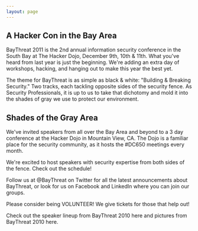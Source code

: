 ```yaml
---
layout: page
---
```


## A Hacker Con in the Bay Area

BayThreat 2011 is the 2nd annual information security conference in the South Bay at The Hacker Dojo, December 9th, 10th & 11th. What you've heard from last year is just the beginning. We're adding an extra day of workshops, hacking, and hanging out to make this year the best yet.

The theme for BayThreat is as simple as black & white: "Building & Breaking Security." Two tracks, each tackling opposite sides of the security fence. As Security Professionals, it is up to us to take that dichotomy and mold it into the shades of gray we use to protect our environment.

## Shades of the Gray Area

We've invited speakers from all over the Bay Area and beyond to a 3 day conference at the Hacker Dojo in Mountain View, CA. The Dojo is a familiar place for the security community, as it hosts the #DC650 meetings every month.

We're excited to host speakers with security expertise from both sides of the fence. Check out the schedule!

Follow us at @BayThreat on Twitter for all the latest announcements about BayThreat, or look for us on Facebook and LinkedIn where you can join our groups.

Please consider being VOLUNTEER! We give tickets for those that help out!

Check out the speaker lineup from BayThreat 2010 here and pictures from BayThreat 2010 here.